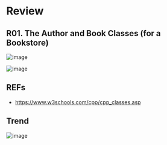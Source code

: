 
# Review 

## R01.  The Author and Book Classes (for a Bookstore) 

![image](https://github.com/AdTekDev/AdvProgTek/assets/18588011/7a3c3b96-e37f-4e87-884b-bac5740c89e7)

![image](https://github.com/AdTekDev/AdvProgTek/assets/18588011/ea50ed10-83a2-42e7-a6be-f290cd41f703)


## REFs
- https://www.w3schools.com/cpp/cpp_classes.asp 

## Trend

![image](https://github.com/AdTekDev/AdvProgTek/assets/18588011/29e52f8b-08b2-416b-a824-6d414de26e0f)

